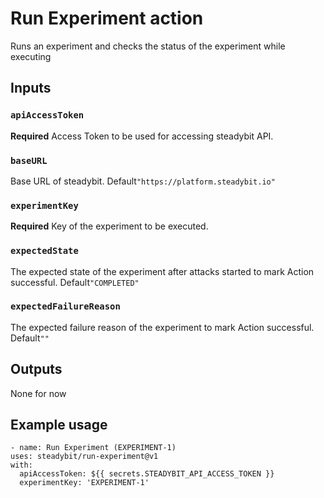 # Run Experiment action

Runs an experiment and checks the status of the experiment while executing

## Inputs

### `apiAccessToken`

**Required** Access Token to be used for accessing steadybit API.

### `baseURL`

Base URL of steadybit. Default`"https://platform.steadybit.io"`

### `experimentKey`

**Required** Key of the experiment to be executed.

### `expectedState`

The expected state of the experiment after attacks started to mark Action successful. Default`"COMPLETED"`

### `expectedFailureReason`

The expected failure reason of the experiment to mark Action successful. Default`""`

## Outputs

None for now

## Example usage

```
- name: Run Experiment (EXPERIMENT-1)
uses: steadybit/run-experiment@v1
with:
  apiAccessToken: ${{ secrets.STEADYBIT_API_ACCESS_TOKEN }}
  experimentKey: 'EXPERIMENT-1'
```
